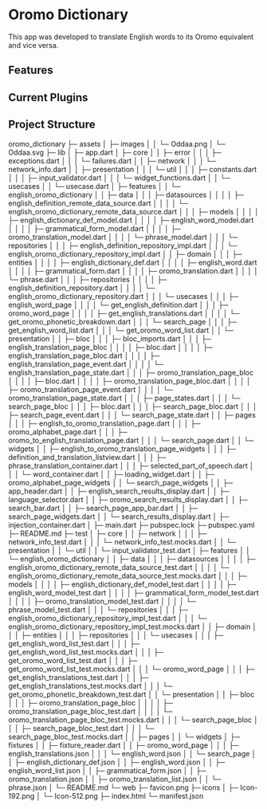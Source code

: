 # Oromo Dictionary
This app was developed to translate English words to its Oromo equivalent and vice versa.

## Features

## Current Plugins

## Project Structure
oromo_dictionary
├─ assets
│  ├─ images
│  │  └─ Oddaa.png
│  └─ Oddaa.svg
├─ lib
│  ├─ app.dart
│  ├─ core
│  │  ├─ error
│  │  │  ├─ exceptions.dart
│  │  │  └─ failures.dart
│  │  ├─ network
│  │  │  └─ network_info.dart
│  │  ├─ presentation
│  │  │  └─ util
│  │  │     ├─ constants.dart
│  │  │     ├─ input_validator.dart
│  │  │     └─ widget_functions.dart
│  │  └─ usecases
│  │     └─ usecase.dart
│  ├─ features
│  │  └─ english_oromo_dictionary
│  │     ├─ data
│  │     │  ├─ datasources
│  │     │  │  ├─ english_definition_remote_data_source.dart
│  │     │  │  └─ english_oromo_dictionary_remote_data_source.dart
│  │     │  ├─ models
│  │     │  │  ├─ english_dictionary_def_model.dart
│  │     │  │  ├─ english_word_model.dart
│  │     │  │  ├─ grammatical_form_model.dart
│  │     │  │  ├─ oromo_translation_model.dart
│  │     │  │  └─ phrase_model.dart
│  │     │  └─ repositories
│  │     │     ├─ english_definition_repository_impl.dart
│  │     │     └─ english_oromo_dictionary_repository_impl.dart
│  │     ├─ domain
│  │     │  ├─ entities
│  │     │  │  ├─ english_dictionary_def.dart
│  │     │  │  ├─ english_word.dart
│  │     │  │  ├─ grammatical_form.dart
│  │     │  │  ├─ oromo_translation.dart
│  │     │  │  └─ phrase.dart
│  │     │  ├─ repositories
│  │     │  │  ├─ english_definition_repository.dart
│  │     │  │  └─ english_oromo_dictionary_repository.dart
│  │     │  └─ usecases
│  │     │     ├─ english_word_page
│  │     │     │  └─ get_english_definition.dart
│  │     │     ├─ oromo_word_page
│  │     │     │  ├─ get_english_translations.dart
│  │     │     │  └─ get_oromo_phonetic_breakdown.dart
│  │     │     └─ search_page
│  │     │        ├─ get_english_word_list.dart
│  │     │        └─ get_oromo_word_list.dart
│  │     └─ presentation
│  │        ├─ bloc
│  │        │  ├─ bloc_imports.dart
│  │        │  ├─ english_translation_page_bloc
│  │        │  │  ├─ bloc.dart
│  │        │  │  ├─ english_translation_page_bloc.dart
│  │        │  │  ├─ english_translation_page_event.dart
│  │        │  │  └─ english_translation_page_state.dart
│  │        │  ├─ oromo_translation_page_bloc
│  │        │  │  ├─ bloc.dart
│  │        │  │  ├─ oromo_translation_page_bloc.dart
│  │        │  │  ├─ oromo_translation_page_event.dart
│  │        │  │  └─ oromo_translation_page_state.dart
│  │        │  ├─ page_states.dart
│  │        │  └─ search_page_bloc
│  │        │     ├─ bloc.dart
│  │        │     ├─ search_page_bloc.dart
│  │        │     ├─ search_page_event.dart
│  │        │     └─ search_page_state.dart
│  │        ├─ pages
│  │        │  ├─ english_to_oromo_translation_page.dart
│  │        │  ├─ oromo_alphabet_page.dart
│  │        │  ├─ oromo_to_english_translation_page.dart
│  │        │  └─ search_page.dart
│  │        └─ widgets
│  │           ├─ english_to_oromo_translation_page_widgets
│  │           │  ├─ definition_and_translation_listview.dart
│  │           │  ├─ phrase_translation_container.dart
│  │           │  ├─ selected_part_of_speech.dart
│  │           │  └─ word_container.dart
│  │           ├─ loading_widget.dart
│  │           ├─ oromo_alphabet_page_widgets
│  │           └─ search_page_widgets
│  │              ├─ app_header.dart
│  │              ├─ english_search_results_display.dart
│  │              ├─ language_selector.dart
│  │              ├─ oromo_search_results_display.dart
│  │              ├─ search_bar.dart
│  │              ├─ search_page_app_bar.dart
│  │              ├─ search_page_widgets.dart
│  │              └─ search_results_display.dart
│  ├─ injection_container.dart
│  ├─ main.dart
├─ pubspec.lock
├─ pubspec.yaml
├─ README.md
├─ test
│  ├─ core
│  │  ├─ network
│  │  │  ├─ network_info_test.dart
│  │  │  └─ network_info_test.mocks.dart
│  │  └─ presentation
│  │     └─ util
│  │        └─ input_validator_test.dart
│  ├─ features
│  │  └─ english_oromo_dictionary
│  │     ├─ data
│  │     │  ├─ datasources
│  │     │  │  ├─ english_oromo_dictionary_remote_data_source_test.dart
│  │     │  │  └─ english_oromo_dictionary_remote_data_source_test.mocks.dart
│  │     │  ├─ models
│  │     │  │  ├─ english_dictionary_def_model_test.dart
│  │     │  │  ├─ english_word_model_test.dart
│  │     │  │  ├─ grammatical_form_model_test.dart
│  │     │  │  ├─ oromo_translation_model_test.dart
│  │     │  │  └─ phrase_model_test.dart
│  │     │  └─ repositories
│  │     │     ├─ english_oromo_dictionary_repository_impl_test.dart
│  │     │     └─ english_oromo_dictionary_repository_impl_test.mocks.dart
│  │     ├─ domain
│  │     │  ├─ entities
│  │     │  ├─ repositories
│  │     │  └─ usecases
│  │     │     ├─ get_english_word_list_test.dart
│  │     │     ├─ get_english_word_list_test.mocks.dart
│  │     │     ├─ get_oromo_word_list_test.dart
│  │     │     ├─ get_oromo_word_list_test.mocks.dart
│  │     │     └─ oromo_word_page
│  │     │        ├─ get_english_translations_test.dart
│  │     │        ├─ get_english_translations_test.mocks.dart
│  │     │        └─ get_oromo_phonetic_breakdown_test.dart
│  │     └─ presentation
│  │        ├─ bloc
│  │        │  ├─ oromo_translation_page_bloc
│  │        │  │  ├─ oromo_translation_page_bloc_test.dart
│  │        │  │  └─ oromo_translation_page_bloc_test.mocks.dart
│  │        │  └─ search_page_bloc
│  │        │     ├─ search_page_bloc_test.dart
│  │        │     └─ search_page_bloc_test.mocks.dart
│  │        ├─ pages
│  │        └─ widgets
│  ├─ fixtures
│  │  ├─ fixture_reader.dart
│  │  ├─ oromo_word_page
│  │  │  ├─ english_translations.json
│  │  │  └─ english_word.json
│  │  └─ search_page
│  │     ├─ english_dictionary_def.json
│  │     ├─ english_word.json
│  │     ├─ english_word_list.json
│  │     ├─ grammatical_form.json
│  │     ├─ oromo_translation.json
│  │     ├─ oromo_translation_list.json
│  │     └─ phrase.json
│  └─ README.md
└─ web
   ├─ favicon.png
   ├─ icons
   │  ├─ Icon-192.png
   │  └─ Icon-512.png
   ├─ index.html
   └─ manifest.json